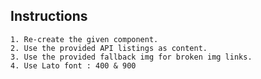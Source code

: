 ## Instructions

    1. Re-create the given component.
    2. Use the provided API listings as content.
    3. Use the provided fallback img for broken img links.
    4. Use Lato font : 400 & 900
